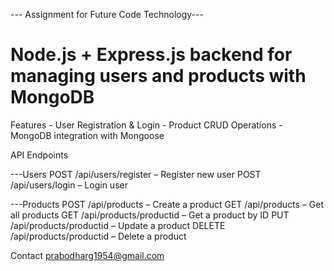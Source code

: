  --- Assignment for Future Code Technology---
 # Node.js + Express.js backend for managing users and products with MongoDB

 Features - User Registration & Login
          - Product CRUD Operations
          - MongoDB integration with Mongoose

API Endpoints

---Users 
POST /api/users/register – Register new user
POST /api/users/login – Login user


---Products
POST /api/products – Create a product
GET /api/products – Get all products
GET /api/products/productid – Get a product by ID
PUT /api/products/productid – Update a product
DELETE /api/products/productid – Delete a product


Contact
 prabodharg1954@gmail.com
